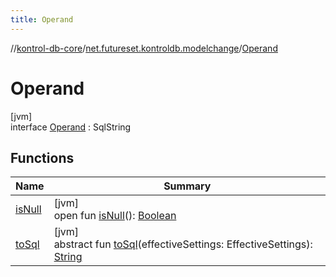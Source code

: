 ```yaml
---
title: Operand
---
```

//[kontrol-db-core](../../../index.html)/[net.futureset.kontroldb.modelchange](../index.html)/[Operand](index.html)



# Operand



[jvm]\
interface [Operand](index.html) : SqlString



## Functions


| Name | Summary |
|---|---|
| [isNull](is-null.html) | [jvm]<br>open fun [isNull](is-null.html)(): [Boolean](https://kotlinlang.org/api/latest/jvm/stdlib/kotlin/-boolean/index.html) |
| [toSql](index.html#1035997089%2FFunctions%2F1904592438) | [jvm]<br>abstract fun [toSql](index.html#1035997089%2FFunctions%2F1904592438)(effectiveSettings: EffectiveSettings): [String](https://kotlinlang.org/api/latest/jvm/stdlib/kotlin/-string/index.html) |

